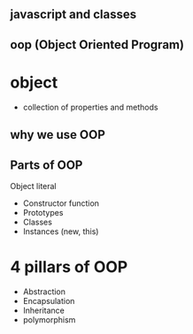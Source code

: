 ## javascript and classes 
<!-- javascript is prototype-based language  -->

## oop (Object Oriented Program)

# object 
- collection of properties and methods 

## why we use OOP


## Parts of OOP
Object literal



- Constructor function 
- Prototypes
- Classes
- Instances (new, this)

# 4 pillars of OOP
- Abstraction 
- Encapsulation
- Inheritance
- polymorphism